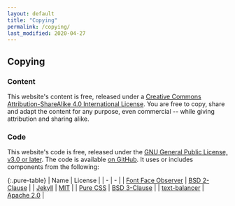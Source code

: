 ```yaml
---
layout: default
title: "Copying"
permalink: /copying/
last_modified: 2020-04-27
---
```


## Copying

### Content

This website's content is free, released under a
[Creative Commons Attribution-ShareAlike 4.0 International License](
https://creativecommons.org/licenses/by-sa/4.0/).
You are free to copy, share and adapt the content for any purpose, even commercial --
while giving attribution and sharing alike.

### Code

This website's code is free, released under the
[<abbr>GNU</abbr> General Public License, v3.0 or later](
https://www.gnu.org/licenses/gpl-3.0.en.html).
The code is available [on GitHub](https://github.com/jackwillis/militanthistory).
It uses or includes components from the following:

{:.pure-table}
| Name | License |
| - | - |
| [Font Face Observer](https://fontfaceobserver.com/) | [<abbr>BSD</abbr> 2-Clause](https://opensource.org/licenses/BSD-2-Clause) |
| [Jekyll](https://jekyllrb.com/) | [<abbr>MIT</abbr>](https://opensource.org/licenses/MIT) |
| [Pure <abbr>CSS</abbr>](https://purecss.io/) | [<abbr>BSD</abbr> 3-Clause](https://opensource.org/licenses/BSD-3-Clause) |
| [text-balancer](https://github.com/nytimes/text-balancer) | [Apache 2.0](https://www.apache.org/licenses/LICENSE-2.0) |